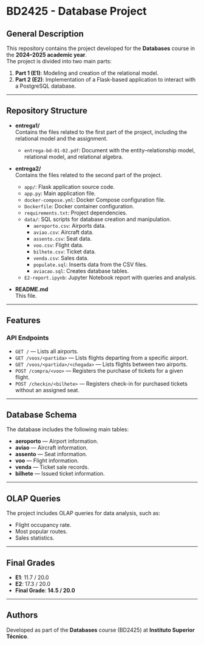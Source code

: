 # BD2425 - Database Project

## General Description
This repository contains the project developed for the **Databases** course in the **2024–2025 academic year**.  
The project is divided into two main parts:

1. **Part 1 (E1)**: Modeling and creation of the relational model.  
2. **Part 2 (E2)**: Implementation of a Flask-based application to interact with a PostgreSQL database.

---

## Repository Structure

- **entrega1/**  
  Contains the files related to the first part of the project, including the relational model and the assignment.  
  - `entrega-bd-01-02.pdf`: Document with the entity–relationship model, relational model, and relational algebra.

- **entrega2/**  
  Contains the files related to the second part of the project.  
  - `app/`: Flask application source code.  
  - `app.py`: Main application file.  
  - `docker-compose.yml`: Docker Compose configuration file.  
  - `Dockerfile`: Docker container configuration.  
  - `requirements.txt`: Project dependencies.  
  - `data/`: SQL scripts for database creation and manipulation.  
    - `aeroporto.csv`: Airports data.  
    - `aviao.csv`: Aircraft data.  
    - `assento.csv`: Seat data.  
    - `voo.csv`: Flight data.  
    - `bilhete.csv`: Ticket data.  
    - `venda.csv`: Sales data.  
    - `populate.sql`: Inserts data from the CSV files.  
    - `aviacao.sql`: Creates database tables.  
  - `E2-report.ipynb`: Jupyter Notebook report with queries and analysis.

- **README.md**  
  This file.

---

## Features

### API Endpoints

- `GET /` — Lists all airports.  
- `GET /voos/<partida>` — Lists flights departing from a specific airport.  
- `GET /voos/<partida>/<chegada>` — Lists flights between two airports.  
- `POST /compra/<voo>` — Registers the purchase of tickets for a given flight.  
- `POST /checkin/<bilhete>` — Registers check-in for purchased tickets without an assigned seat.

---

## Database Schema

The database includes the following main tables:

- **aeroporto** — Airport information.  
- **aviao** — Aircraft information.  
- **assento** — Seat information.  
- **voo** — Flight information.  
- **venda** — Ticket sale records.  
- **bilhete** — Issued ticket information.

---

## OLAP Queries

The project includes OLAP queries for data analysis, such as:

- Flight occupancy rate.  
- Most popular routes.  
- Sales statistics.

---

## Final Grades

- **E1**: 11.7 / 20.0  
- **E2**: 17.3 / 20.0  
- **Final Grade**: **14.5 / 20.0**

---

## Authors
Developed as part of the **Databases** course (BD2425) at **Instituto Superior Técnico**.  

